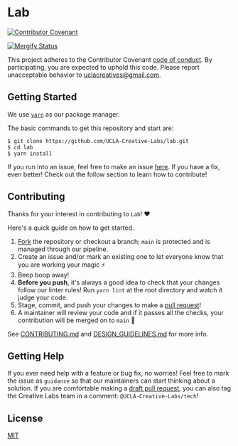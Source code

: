 # Lab
[![Contributor Covenant](https://img.shields.io/badge/Contributor%20Covenant-v2.0%20adopted-ff69b4.svg)](code_of_conduct.md)
<!-- [![Netlify Status](https://api.netlify.com/api/v1/badges/5cefdb30-4f2d-44d7-96ec-e9cf2fcdb961/deploy-status)](https://app.netlify.com/sites/creative-labs-new-website/deploys) -->
[![Mergify Status][mergify-status]][mergify]

[mergify]: https://mergify.io
[mergify-status]: https://img.shields.io/endpoint.svg?url=https://gh.mergify.io/badges/UCLA-Creative-Labs/lab&style=flat

This project adheres to the Contributor Covenant [code of conduct](CODE_OF_CONDUCT.md). By participating, you are 
expected to uphold this code. Please report unacceptable behavior to uclacreatives@gmail.com.

## Getting Started

We use [`yarn`](https://classic.yarnpkg.com/en/docs/install#mac-stable) as our package manager.

The basic commands to get this repository and start are:

```
$ git clone https://github.com/UCLA-Creative-Labs/lab.git
$ cd lab
$ yarn install
```

If you run into an issue, feel free to make an issue [here](https://github.com/UCLA-Creative-Labs/lab/issues). If you have a fix, even better! Check out the follow section to learn how to contribute!

## Contributing

Thanks for your interest in contributing to `Lab`! ❤️

Here's a quick guide on how to get started.

1. [Fork](https://docs.github.com/en/github/getting-started-with-github/fork-a-repo) the repository or checkout a branch; `main` is protected and is managed through our pipeline.
2. Create an issue and/or mark an existing one to let everyone know that you are working your magic ⚡️
3. Beep boop away!
4. **Before you push**, it's always a good idea to check that your changes follow our linter rules! Run `yarn lint` at the root directory and watch it judge your code. 
5. Stage, commit, and push your changes to make a [pull request](https://github.com/UCLA-Creative-Labs/lab/pulls)!
6. A maintainer will review your code and if it passes all the checks, your contribution will be merged on to `main` 🥳

See [CONTRIBUTING.md](CONTRIBUTING.md) and [DESIGN_GUIDELINES.md](DESIGN_GUIDELINES.md) for more info.

## Getting Help

If you ever need help with a feature or bug fix, no worries! Feel free to mark the issue as `guidance` so that our maintainers can start thinking about a solution. If you are comfortable making a [draft pull request](https://docs.github.com/en/github/collaborating-with-issues-and-pull-requests/changing-the-stage-of-a-pull-request), you can also tag the Creative Labs team in a comment: `@UCLA-Creative-Labs/tech`!

## License

[MIT](LICENSE.md)
